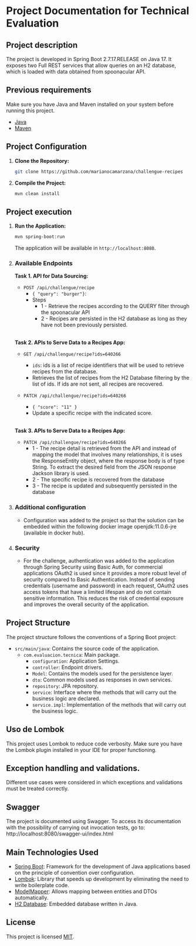 # Project Documentation for Technical Evaluation

## Project description

The project is developed in Spring Boot 2.7.17.RELEASE on Java 17. It exposes two Full REST services that allow queries on an H2 database, 
which is loaded with data obtained from spoonacular API.

## Previous requirements

Make sure you have Java and Maven installed on your system before running this project.

- [Java](https://www.oracle.com/java/technologies/javase-downloads.html)
- [Maven](https://maven.apache.org/download.cgi)

## Project Configuration

1. **Clone the Repository:**
   ```bash
   git clone https://github.com/marianocamarzana/challengue-recipes
   
   ```

2. **Compile the Project:**
   ```bash
   mvn clean install
   ```

## Project execution

1. **Run the Application:**
   ```bash
   mvn spring-boot:run
   ```

   The application will be available in `http://localhost:8080`.

2. ### Available Endpoints
    **Task 1. API for Data Sourcing:**
   - `POST /api/challengue/recipe`
     - `{ "query": "burger"}`: 
     - Steps
       - 1 - Retrieve the recipes according to the QUERY filter through the spoonacular API
       - 2 - Recipes are persisted in the H2 database as long as they have not been previously persisted.  
   <br>
   
   **Task 2. APIs to Serve Data to a Recipes App:**
   - `GET /api/challengue/recipe?ids=640266`
     - `ids`: ids is a list of recipe identifiers that will be used to retrieve recipes from the database. 
     -  Retrieves the list of recipes from the H2 Database filtering by the list of ids. If ids are not sent, all recipes are recovered.
 
   - `PATCH /api/challengue/recipe?ids=640266`
     - `{ "score": "11" }`
     -  Update a specific recipe with the indicated score.
     
     <br>
     
   **Task 3. APIs to Serve Data to a Recipes App:**
   - `PATCH /api/challengue/recipe?ids=640266`
       - 1 - The recipe detail is retrieved from the API and instead of mapping the model that involves many relationships, it is
     uses the ResponseEntity object, where the response body is of type String. To extract the desired field from the JSON response Jackson library is used.
       - 2 - The specific recipe is recovered from the database
       - 3 - The recipe is updated and subsequently persisted in the database

3. ### Additional configuration
    - Configuration was added to the project so that the solution can be embedded within the following docker image openjdk:11.0.6-jre (available in docker hub).

3. ### Security
    - For the challenge, authentication was added to the application through Spring Security using Basic Auth, for commercial applications OAuth2 is used since it provides a more robust level of security compared to Basic Authentication. Instead of sending credentials (username and password) in each request, OAuth2 uses access tokens that have a limited lifespan and do not contain sensitive information. This reduces the risk of credential exposure and improves the overall security of the application.

## Project Structure

The project structure follows the conventions of a Spring Boot project:

- `src/main/java`: Contains the source code of the application.
  - `com.evaluacion.tecnica`: Main package.
    - `configuration`: Application Settings.
    - `controller`: Endpoint drivers.
    - `Model`: Contains the models used for the persistence layer.
     - `dto`: Common models used as responses in own services.
    - `repository`: JPA repository.
    - `service`: Interface where the methods that will carry out the business logic are declared.
    - `service.impl`: Implementation of the methods that will carry out the business logic.

## Uso de Lombok

This project uses Lombok to reduce code verbosity. Make sure you have the Lombok plugin installed in your IDE for proper functioning.

## Exception handling and validations.

Different use cases were considered in which exceptions and validations must be treated correctly.

## Swagger

The project is documented using Swagger. To access its documentation with the possibility of carrying out invocation tests, go to:
http://localhost:8080/swagger-ui/index.html

## Main Technologies Used

- [Spring Boot](https://spring.io/projects/spring-boot): Framework for the development of Java applications based on the principle of convention over configuration.
- [Lombok](https://projectlombok.org/): Library that speeds up development by eliminating the need to write boilerplate code.
- [ModelMapper](https://modelmapper.org/): Allows mapping between entities and DTOs automatically.
- [H2 Database](https://www.h2database.com/): Embedded database written in Java.

## License

This project is licensed [MIT](LICENSE).
